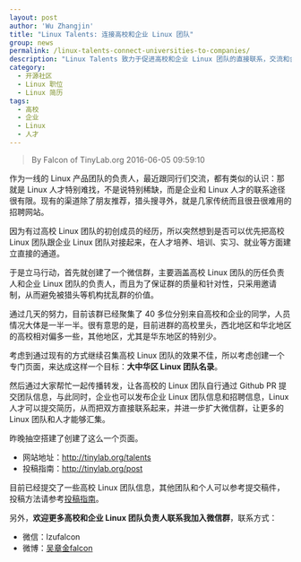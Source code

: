 ```yaml
---
layout: post
author: 'Wu Zhangjin'
title: "Linux Talents: 连接高校和企业 Linux 团队"
group: news
permalink: /linux-talents-connect-universities-to-companies/
description: "Linux Talents 致力于促进高校和企业 Linux 团队的直接联系，交流和合作。"
category:
  - 开源社区
  - Linux 职位
  - Linux 简历
tags:
  - 高校
  - 企业
  - Linux
  - 人才
---
```


> By Falcon of TinyLab.org
> 2016-06-05 09:59:10

作为一线的 Linux 产品团队的负责人，最近跟同行们交流，都有类似的认识：那就是 Linux 人才特别难找，不是说特别稀缺，而是企业和 Linux 人才的联系途径很有限。现有的渠道除了朋友推荐，猎头搜寻外，就是几家传统而且很丑很难用的招聘网站。

因为有过高校 Linux 团队的初创成员的经历，所以突然想到是否可以优先把高校 Linux 团队跟企业 Linux 团队对接起来，在人才培养、培训、实习、就业等方面建立直接的通道。

于是立马行动，首先就创建了一个微信群，主要涵盖高校 Linux 团队的历任负责人和企业 Linux 团队的负责人，而且为了保证群的质量和针对性，只采用邀请制，从而避免被猎头等机构扰乱群的价值。

通过几天的努力，目前该群已经聚集了 40 多位分别来自高校和企业的同学，人员情况大体是一半一半。很有意思的是，目前进群的高校里头，西北地区和华北地区的高校相对偏多一些，其他地区，尤其是华东地区的特别少。

考虑到通过现有的方式继续召集高校 Linux 团队的效果不佳，所以考虑创建一个专门页面，来达成这样一个目标：__大中华区 Linux 团队名录__。

然后通过大家帮忙一起传播转发，让各高校的 Linux 团队自行通过 Github PR 提交团队信息，与此同时，企业也可以发布企业 Linux 团队信息和招聘信息，Linux 人才可以提交简历，从而把双方直接联系起来，并进一步扩大微信群，让更多的 Linux 团队和人才能够汇集。

昨晚抽空搭建了创建了这么一个页面。

* 网站地址：<http://tinylab.org/talents>
* 投稿指南：<http://tinylab.org/post>

目前已经提交了一些高校 Linux 团队信息，其他团队和个人可以参考提交稿件，投稿方法请参考[投稿指南](/post)。

另外，__欢迎更多高校和企业 Linux 团队负责人联系我加入微信群__，联系方式：

* 微信：lzufalcon
* 微博：[吴章金falcon](http://github.com/wuzhangjin)

